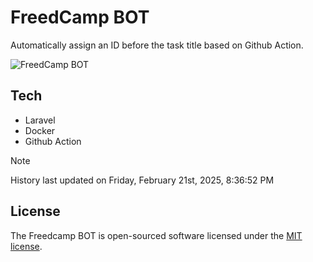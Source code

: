 # FreedCamp BOT

Automatically assign an ID before the task title based on Github Action.

![FreedCamp BOT](https://repository-images.githubusercontent.com/737932867/7d34798b-2680-471c-b089-a78a718d3d6a)

## Tech

- Laravel
- Docker
- Github Action

> [!NOTE]  
> History last updated on Friday, February 21st, 2025, 8:36:52 PM

## License

The Freedcamp BOT is open-sourced software licensed under the [MIT license](https://opensource.org/licenses/MIT).
